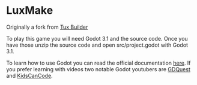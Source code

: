 # LuxMake
Originally a fork from [Tux Builder](Alzter/TuxBuilder)

To play this game you will need Godot 3.1 and the source code.
Once you have those unzip the source code and open src/project.godot with Godot 3.1.

To learn how to use Godot you can read the official documentation [here](https://docs.godotengine.org/en/3.1/).
If you prefer learning with videos two notable Godot youtubers are [GDQuest](https://www.youtube.com/channel/UCxboW7x0jZqFdvMdCFKTMsQ/videos) and [KidsCanCode](https://www.youtube.com/channel/UCNaPQ5uLX5iIEHUCLmfAgKg/videos).
